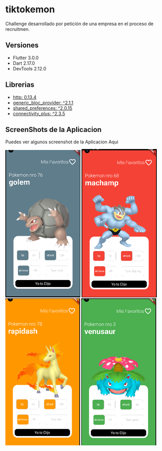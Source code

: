 # tiktokemon

Challenge desarrollado por petición de una empresa en el proceso de recruitmen.

## Versiones
- Flutter 3.0.0
- Dart 2.17.0
- DevTools 2.12.0

## Librerias
- [http: 0.13.4](https://pub.dev/packages/http)
- [generic_bloc_provider: ^2.1.1](https://pub.dev/packages/generic_bloc_provider)
- [shared_preferences: ^2.0.15](https://pub.dev/packages/shared_preferences)
- [connectivity_plus: ^2.3.5](https://pub.dev/packages/connectivity_plus)

## ScreenShots de la Aplicacion
Puedes ver algunos screenshot de la Aplicacion Aqui

![golem](assets/toreadme/golem.png) ![machamp](assets/toreadme/Machamp.png)
![rapidash](assets/toreadme/rapidash.png) ![venasaur](assets/toreadme/venasaur.png)